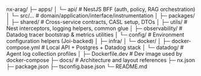 nx-arag/
├─ apps/
│ └─ api/              # NestJS BFF (auth, policy, RAG orchestration)
│    └─ src/…          # domain/application/interface/instrumentation
│
├─ packages/
│ ├─ shared/           # Cross-service contracts, CASL setup, DTOs
│ ├─ utils/            # Nest interceptors, logging helpers, common glue
│ ├─ observability/    # Datadog tracer bootstrap & metrics utilities
│ └─ config/           # Environment configuration helpers (Joi-backed)
│
├─ infra/
│ └─ docker/
│    ├─ docker-compose.yml   # Local API + Postgres + Datadog stack
│    └─ datadog/             # Agent log collection profiles
│
├─ Dockerfile.dev       # Dev image used by docker-compose
├─ docs/                # Architecture and layout references
├─ nx.json
├─ package.json
├─ tsconfig.base.json
└─ README.md
